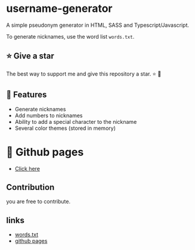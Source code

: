 # username-generator
A simple pseudonym generator in HTML, SASS and Typescript/Javascript.

To generate nicknames, use the word list ``words.txt``.

## ⭐ Give a star
The best way to support me and give this repository a star. ⭐ 💖

## 🔧 Features
- Generate nicknames
- Add numbers to nicknames
- Ability to add a special character to the nickname
- Several color themes (stored in memory)

# 📃 Github pages 
- [Click here](https://kerogs.github.io/username-generator/index.html)

## Contribution
you are free to contribute.

## links
- [words.txt](https://github.com/dwyl/english-words)
- [github pages](https://kerogs.github.io/username-generator/index.html)